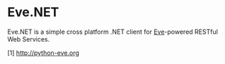 Eve.NET
=======
Eve.NET is a simple cross platform .NET client for [Eve](1)-powered RESTful Web
Services.

[1] http://python-eve.org
